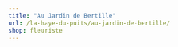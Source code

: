 ```yaml
---
title: "Au Jardin de Bertille"
url: /la-haye-du-puits/au-jardin-de-bertille/
shop: fleuriste
---
```

